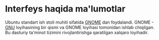 # Interfeys haqida ma'lumotlar

Ubuntu standart ish stoli muhiti sifatida [GNOME](https://www.gnome.org/) dan
foydalandi. GNOME - [GNU](https://www.gnu.org/) loyihasining bir qismi va GNOME
loyihasi tomonidan ishlab chiqilgan. Bu dasturiy ta'minot tizimini
rivojlantirishga qaratilgan xalqaro loyihadir.
